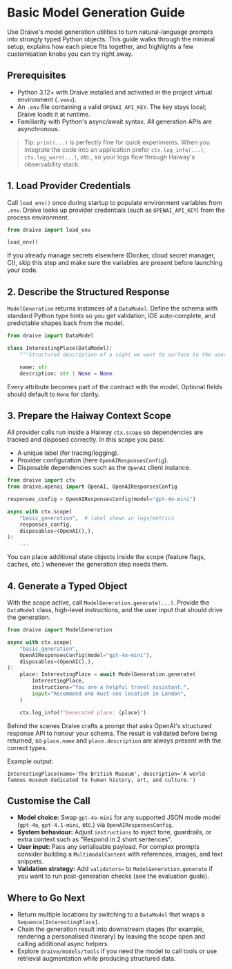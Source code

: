# Basic Model Generation Guide

Use Draive's model generation utilities to turn natural-language prompts into strongly typed Python objects. This guide walks through the minimal setup, explains how each piece fits together, and highlights a few customisation knobs you can try right away.

## Prerequisites
- Python 3.12+ with Draive installed and activated in the project virtual environment (`.venv`).
- An `.env` file containing a valid `OPENAI_API_KEY`. The key stays local; Draive loads it at runtime.
- Familiarity with Python's async/await syntax. All generation APIs are asynchronous.

> Tip: `print(...)` is perfectly fine for quick experiments. When you integrate the code into an application prefer `ctx.log_info(...)`, `ctx.log_warn(...)`, etc., so your logs flow through Haiway's observability stack.

## 1. Load Provider Credentials
Call `load_env()` once during startup to populate environment variables from `.env`. Draive looks up provider credentials (such as `OPENAI_API_KEY`) from the process environment.

```python
from draive import load_env

load_env()
```

If you already manage secrets elsewhere (Docker, cloud secret manager, CI), skip this step and make sure the variables are present before launching your code.

## 2. Describe the Structured Response
`ModelGeneration` returns instances of a `DataModel`. Define the schema with standard Python type hints so you get validation, IDE auto-complete, and predictable shapes back from the model.

```python
from draive import DataModel

class InterestingPlace(DataModel):
    """Structured description of a sight we want to surface to the user."""

    name: str
    description: str | None = None
```

Every attribute becomes part of the contract with the model. Optional fields should default to `None` for clarity.

## 3. Prepare the Haiway Context Scope
All provider calls run inside a Haiway `ctx.scope` so dependencies are tracked and disposed correctly. In this scope you pass:
- A unique label (for tracing/logging).
- Provider configuration (here `OpenAIResponsesConfig`).
- Disposable dependencies such as the `OpenAI` client instance.

```python
from draive import ctx
from draive.openai import OpenAI, OpenAIResponsesConfig

responses_config = OpenAIResponsesConfig(model="gpt-4o-mini")

async with ctx.scope(
    "basic_generation",  # label shown in logs/metrics
    responses_config,
    disposables=(OpenAI(),),
):
    ...
```

You can place additional state objects inside the scope (feature flags, caches, etc.) whenever the generation step needs them.

## 4. Generate a Typed Object
With the scope active, call `ModelGeneration.generate(...)`. Provide the `DataModel` class, high-level instructions, and the user input that should drive the generation.

```python
from draive import ModelGeneration

async with ctx.scope(
    "basic_generation",
    OpenAIResponsesConfig(model="gpt-4o-mini"),
    disposables=(OpenAI(),),
):
    place: InterestingPlace = await ModelGeneration.generate(
        InterestingPlace,
        instructions="You are a helpful travel assistant.",
        input="Recommend one must-see location in London",
    )

    ctx.log_info(f"Generated place: {place}")
```

Behind the scenes Draive crafts a prompt that asks OpenAI's structured response API to honour your schema. The result is validated before being returned, so `place.name` and `place.description` are always present with the correct types.

Example output:

```text
InterestingPlace(name='The British Museum', description='A world-famous museum dedicated to human history, art, and culture.')
```

## Customise the Call
- **Model choice:** Swap `gpt-4o-mini` for any supported JSON mode model (`gpt-4o`, `gpt-4.1-mini`, etc.) via `OpenAIResponsesConfig`.
- **System behaviour:** Adjust `instructions` to inject tone, guardrails, or extra context such as "Respond in 2 short sentences".
- **User input:** Pass any serialisable payload. For complex prompts consider building a `MultimodalContent` with references, images, and text snippets.
- **Validation strategy:** Add `validators=` to `ModelGeneration.generate` if you want to run post-generation checks (see the evaluation guide).

## Where to Go Next
- Return multiple locations by switching to a `DataModel` that wraps a `Sequence[InterestingPlace]`.
- Chain the generation result into downstream stages (for example, rendering a personalised itinerary) by leaving the scope open and calling additional async helpers.
- Explore `draive/models/tools` if you need the model to call tools or use retrieval augmentation while producing structured data.
